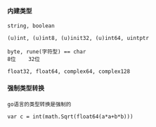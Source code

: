 #### 内建类型

>>>

    string, boolean

    (u)int, (u)int8, (u)init32, (u)int64, uintptr

    byte, rune(字符型) == char
    8位    32位

    float32, float64, complex64, complex128

#### 强制类型转换

>>>

    go语言的类型转换是强制的
    
    var c = int(math.Sqrt(float64(a*a+b*b)))
